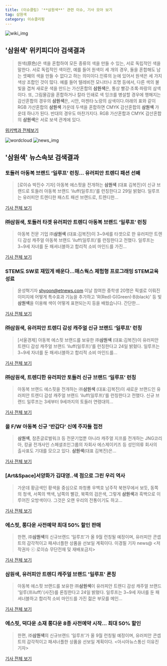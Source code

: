 ```yaml
---
title: (이슈클립) '**삼원색**' 관련 이슈, 기사 모아 보기
tag: 삼원색
category: 이슈클리핑
---
```

![wiki_img](https://user-images.githubusercontent.com/42597476/44503234-41136a80-a6d0-11e8-9071-6fc6418eafe4.png)
## **'**삼원색**'** 위키피디아 검색결과
>원색(原色)은 색을 혼합하여 모든 종류의 색을 만들 수 있는, 서로 독립적인 색을 말한다. 서로 독립적인 색이란, 예를 들어 원색이 세 개의 경우, 둘을 혼합해도 남는 셋째의 색을 만들 수 없다고 하는 의미이다.인류의 눈에 있어서 원색은 세 가지 색상 조합인 것이 많다. 예를 들어 텔레비전 모니터나 조명 등에서, 다른 색의 불빛을 겹쳐 새로운 색을 만드는 가산혼합의 **삼원색**은, 통상 빨강·초록·파랑의 삼색이다. 또, 그림물감을 혼합하거나 칼라 인쇄로 색 잉크를 병설할 경우에 행해지는 감산혼합의 경우의 **삼원색**은, 시안, 마젠타·노랑의 삼색이다.아래의 표와 같이 RGB 가산혼합의 **삼원색** 가운데 두색을 혼합하면 CMYK 감산혼합의 **삼원색** 가운데 하나가 된다. 반대의 경우도 마찬가지다. RGB 가산혼합과 CMYK 감산혼합의 **삼원색**은 서로 보색 관계에 있다.

<a href="https://ko.wikipedia.org/wiki/삼원색" target="_blank">위키백과 전체보기</a>

![wordcloud](https://s3.ap-northeast-2.amazonaws.com/lyrics101-wordcloud/2018-09-08-1536406868.png)
![news_img](https://user-images.githubusercontent.com/42597476/44507050-1206f400-a6e4-11e8-8d98-7ffbfebb353f.png)
## **'**삼원색**'** 뉴스속보 검색결과
### 토들러 아동복 브랜드 ‘일루프’ 런칭... 유러피안 트렌디 패션 선봬

>[로이슈 박진수 기자] 아동복 에스핏을 전개하는 **삼원색** (대표 김복진)이 신규 브랜드로 토들러 아동복 브랜드 ‘iluff(일루프)’를 런칭한다고 29일 밝혔다. 일루프는 유러피안 트렌디한 패스트 패션 브랜드로, 트렌디한...

<a href="http://www.lawissue.co.kr/view.php?ud=201808291458265953e30a2c087c_12" target="_blank">기사 전체 보기</a>

### ㈜**삼원색**, 토들러 타겟 유러피안 트렌디 아동복 브랜드 ‘일루프’ 런칭

>아동복 전문 기업 ㈜**삼원색** (대표:김복진)이 3~9세를 타겟으로 한 유러피안 트렌디 감성 캐주얼 아동복 브랜드 ‘iluff(일루프)’를 런칭한다고 전했다. 일루프는 3~9세 자녀를 둔 패셔너블하고 합리적 소비 마인드를 가진...

<a href="http://www.anewsa.com/detail.php?number=1362646&thread=10r02" target="_blank">기사 전체 보기</a>

### STEM도 SW로 재밌게 배운다...매스웍스 체험형 프로그래밍 STEM교육 성료

>윤성혁기자 shyoon@etnews.com 이날 참여한 중학생 20명은 픽셀로 이뤄진 이미지에 어떻게 특수효과 기능을 추가하고 'R(Red)·G(Green)·B(black)' 등 빛 **삼원색**을 이용해 색이 어떻게 표현되는지 등을 배웠습니다. 간단한...

<a href="http://www.etnews.com/20180828000132" target="_blank">기사 전체 보기</a>

### ㈜**삼원색**, 유러피안 트렌디 감성 캐주얼 신규 브랜드 ‘일루프’ 런칭

>[서울경제] 아동복 에스핏 브랜드를 보유한 ㈜**삼원색** (대표:김복진)이 유러피안 트렌디 감성 캐주얼 브랜드 ‘iluff(일루프)’를 런칭한다고 24일 밝혔다. 일루프는 3~9세 자녀를 둔 패셔너블하고 합리적 소비 마인드를...

<a href="http://www.sedaily.com/NewsView/1S3JB0QB5V" target="_blank">기사 전체 보기</a>

### ㈜**삼원색**, 트렌디한 유러피안 토들러 신규 브랜드 ‘일루프’ 런칭

>아동복 브랜드 에스핏을 전개하는 ㈜**삼원색** (대표:김복진)이 새로운 브랜드인 유러피안 트렌디 감성 캐주얼 브랜드 ‘iluff(일루프)’를 런칭한다고 전했다. 신규 브랜드 일루프는 3세부터 9세까지의 토들러 연령대의...

<a href="http://view.asiae.co.kr/news/view.htm?idxno=2018082712044030065" target="_blank">기사 전체 보기</a>

### 올 F/W 아동복 신규 '반갑다' 신예 주자들 접전

>**삼원색**, 참존글로벌워크 등 전문기업뿐 아니라 캐주얼 지프를 전개하는 JNG코리아, 캉골 전개사인 스페셜조인그룹의 자회사 에스제이키즈 등 성인의류 회사의 출사표도 기대를 모으고 있다. **삼원색**(대표 김복진)은...

<a href="http://www.fashionbiz.co.kr/TN/?cate=2&recom=2&idx=168300" target="_blank">기사 전체 보기</a>

### [Art&Space]서양화가 김대영‥색 점으로 그린 우리 역사

>가운데 황금색인 황색을 중심으로 좌청룡 우백호 남주작 북현무에서 보듯, 동쪽의 청색, 서쪽의 백색, 남쪽의 빨강, 북쪽의 검은색, 그렇게 **삼원색**과 흑백으로 이루어진 오방색이다. 그것은 오랜 우리의 전통이기도 하고...

<a href="http://www.econovill.com/news/articleView.html?idxno=344686" target="_blank">기사 전체 보기</a>

### 에스핏, 롱다운 사전예약 최대 50% 할인 판매

>한편, ㈜**삼원색**의 신규브랜드 ‘일루프’가 올 9월 런칭될 예정이며, 유러피안 콘셉트의 감각적이고 패셔너플한 상품을 선보일 계획이다. 이경필 기자 news@ <저작권자 ⓒ 로이슈 무단전재 및 재배포금지>

<a href="http://www.lawissue.co.kr/view.php?ud=201808241230382537798818e98b_12" target="_blank">기사 전체 보기</a>

### **삼원색**, 유러피안 트렌디 캐주얼 브랜드 '일루프' 론칭

>아동복 에스핏 브랜드를 보유한 ㈜**삼원색**이 유러피안 트렌디 감성 캐주얼 브랜드 '일루(프iluff)'(사진)를 론칭한다고 24일 밝혔다. 일루프는 3~9세 자녀를 둔 패셔너블하고 합리적 소비 마인드를 가진 젊은 부모를 메인...

<a href="http://news20.busan.com/controller/newsController.jsp?newsId=20180824000125" target="_blank">기사 전체 보기</a>

### 에스핏, 덕다운 소재 롱다운 8종 사전예약 시작… 최대 50% 할인

>한편, ㈜**삼원색**의 신규브랜드 ‘일루프’가 올 9월 런칭될 예정이며, 유러피안 콘셉트의 감각적이고 패셔너플한 상품을 선보일 계획이다. <아시아뉴스통신 이유진 기자>

<a href="http://www.anewsa.com/detail.php?number=1360347&thread=10r02" target="_blank">기사 전체 보기</a>


